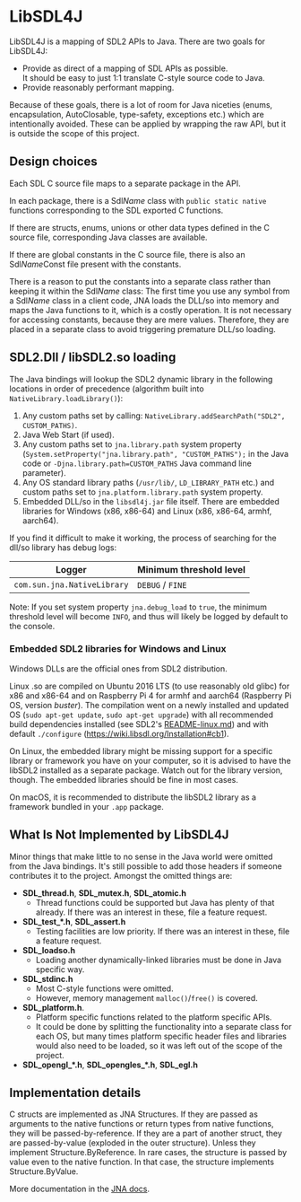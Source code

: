 LibSDL4J
========

LibSDL4J is a mapping of SDL2 APIs to Java. There are two goals for LibSDL4J:

* Provide as direct of a mapping of SDL APIs as possible.<br/>
  It should be easy to just 1:1 translate C-style source code to Java.
* Provide reasonably performant mapping.

Because of these goals, there is a lot of room for Java niceties (enums, encapsulation, AutoClosable, type-safety, exceptions etc.)
which are intentionally avoided. These can be applied by wrapping the raw API,
but it is outside the scope of this project.

                          

## Design choices

Each SDL C source file maps to a separate package in the API.

In each package, there is a Sdl*Name* class with `public static native` functions
corresponding to the SDL exported C functions.

If there are structs, enums, unions or other data types defined in the 
C source file, corresponding Java classes are available.

If there are global constants in the C source file,
there is also an Sdl*Name*Const file present with the constants.

There is a reason to put the constants into a separate class rather than keeping it 
within the Sdl*Name* class:
The first time you use any symbol from a Sdl*Name* class in a client code,
JNA loads the DLL/so into memory and maps 
the Java functions to it, which is a costly operation.
It is not necessary for accessing constants, because they are mere values.
Therefore, they are placed in a separate class to avoid triggering 
premature DLL/so loading.



## SDL2.Dll / libSDL2.so loading

The Java bindings will lookup the SDL2 dynamic library in the following locations
in order of precedence (algorithm built into `NativeLibrary.loadLibrary()`):
 
1. Any custom paths set by calling: `NativeLibrary.addSearchPath("SDL2", CUSTOM_PATHS)`.  
2. Java Web Start (if used).
3. Any custom paths set to `jna.library.path` system property 
   (`System.setProperty("jna.library.path", "CUSTOM_PATHS");` in the Java code
   or `-Djna.library.path=CUSTOM_PATHS` Java command line parameter).
4. Any OS standard library paths (`/usr/lib/`, `LD_LIBRARY_PATH` etc.)
   and custom paths set to `jna.platform.library.path` system property.
5. Embedded DLL/so in the `libsdl4j.jar` file itself.
   There are embedded libraries for Windows (x86, x86-64) and
   Linux (x86, x86-64, armhf, aarch64).

If you find it difficult to make it working, the process of searching for the dll/so library has debug logs:

| Logger                      | Minimum threshold level     |
|-----------------------------|-----------------------------|
| `com.sun.jna.NativeLibrary` | `DEBUG` / `FINE`            |

Note: If you set system property `jna.debug_load` to `true`,
the minimum threshold level will become `INFO`, and thus will likely be logged by default to the console.

              
        
### Embedded SDL2 libraries for Windows and Linux

Windows DLLs are the official ones from SDL2 distribution.

Linux .so are compiled on Ubuntu 2016 LTS (to use reasonably old glibc)
for x86 and x86-64
and on Raspberry Pi 4 for armhf and aarch64 (Raspberry Pi OS, version *buster*).
The compilation went on a newly installed and updated OS
(`sudo apt-get update`, `sudo apt-get upgrade`)
with all recommended build dependencies installed
(see SDL2's [README-linux.md](https://github.com/libsdl-org/SDL/blob/main/docs/README-linux.md#user-content-build-dependencies))
and with default `./configure` (<https://wiki.libsdl.org/Installation#cb1>). 

On Linux, the embedded library might be missing support for a specific library or framework you have on your computer,
so it is advised to have the libSDL2 installed as a separate package. Watch out for the library version, though.
The embedded libraries should be fine in most cases.

On macOS, it is recommended to distribute the libSDL2 library
as a framework bundled in your `.app` package.

                   

## What Is Not Implemented by LibSDL4J

Minor things that make little to no sense in the Java world were omitted from the Java bindings.
It's still possible to add those headers if someone contributes it to the project.
Amongst the omitted things are:

* **SDL_thread.h**, **SDL_mutex.h**, **SDL_atomic.h**
  * Thread functions could be supported but Java has plenty of that already.
    If there was an interest in these, file a feature request.
* **SDL_test_\*.h**, **SDL_assert.h**
  * Testing facilities are low priority.
    If there was an interest in these, file a feature request.
* **SDL_loadso.h**
  * Loading another dynamically-linked libraries must be done in Java specific way.
* **SDL_stdinc.h**
  * Most C-style functions were omitted.
  * However, memory management `malloc()`/`free()` is covered.
* **SDL_platform.h**.
  * Platform specific functions related to the platform specific APIs.
  * It could be done by splitting the functionality into a separate
    class for each OS, but many times platform specific
    header files and libraries would also need to be loaded,
    so it was left out of the scope of the project.
* **SDL_opengl_\*.h**, **SDL_opengles_\*.h**, **SDL_egl.h** 



## Implementation details

C structs are implemented as JNA Structures.
If they are passed as arguments to the native functions or return types from native functions,
they will be passed-by-reference.
If they are a part of another struct, they are passed-by-value (exploded in the outer structure).
Unless they implement Structure.ByReference.
In rare cases, the structure is passed by value even to the native function.
In that case, the structure implements Structure.ByValue.

More documentation in the [JNA docs](https://github.com/java-native-access/jna/blob/master/www/StructuresAndUnions.md).
